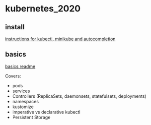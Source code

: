 # kubernetes_2020
## install 
[instructions for kubectl, minikube and autocompletion](https://github.com/paraker/kubernetes_2020/blob/master/install.md)

## basics
[basics readme](https://github.com/paraker/kubernetes_2020/blob/master/basics.md)

Covers:
* pods
* services
* Controllers (ReplicaSets, daemonsets, statefulsets, deployments)
* namespaces
* kustomize
* imperative vs declarative kubectl
* Persistent Storage
